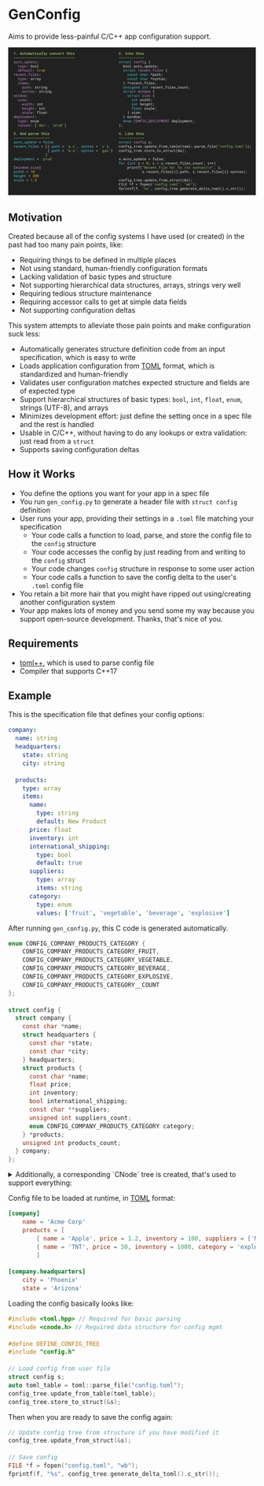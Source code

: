 GenConfig
=========
Aims to provide less-painful C/C++ app configuration support.

![](infographic.png)

Motivation
----------
Created because all of the config systems I have used (or created) in the past had too many pain points, like:
- Requiring things to be defined in multiple places
- Not using standard, human-friendly configuration formats
- Lacking validation of basic types and structure
- Not supporting hierarchical data structures, arrays, strings very well
- Requiring tedious structure maintenance
- Requiring accessor calls to get at simple data fields
- Not supporting configuration deltas

This system attempts to alleviate those pain points and make configuration suck less:
- Automatically generates structure definition code from an input specification, which is easy to write
- Loads application configuration from [TOML](https://toml.io/en/) format, which is standardized and human-friendly
- Validates user configuration matches expected structure and fields are of expected type
- Support hierarchical structures of basic types: `bool`, `int`, `float`, `enum`, strings (UTF-8), and arrays
- Minimizes development effort: just define the setting once in a spec file and the rest is handled
- Usable in C/C++, without having to do any lookups or extra validation: just read from a `struct`
- Supports saving configuration deltas

How it Works
------------
- You define the options you want for your app in a spec file
- You run `gen_config.py` to generate a header file with `struct config` definition
- User runs your app, providing their settings in a `.toml` file matching your specification
	- Your code calls a function to load, parse, and store the config file to the `config` structure
	- Your code accesses the config by just reading from and writing to the `config` struct
	- Your code changes `config` structure in response to some user action
	- Your code calls a function to save the config delta to the user's `.toml` config file
- You retain a bit more hair that you might have ripped out using/creating another configuration system
- Your app makes lots of money and you send some my way because you support open-source development. Thanks, that's nice of you.

Requirements
------------
- [toml++](https://marzer.github.io/tomlplusplus/), which is used to parse config file
- Compiler that supports C++17

Example
-------
This is the specification file that defines your config options:

```yaml
company:
  name: string
  headquarters:
    state: string
    city: string

  products:
    type: array
    items:
      name:
        type: string
        default: New Product
      price: float
      inventory: int
      international_shipping:
        type: bool
        default: true
      suppliers:
        type: array
        items: string
      category:
        type: enum
        values: ['fruit', 'vegetable', 'beverage', 'explosive']
```

After running `gen_config.py`, this C code is generated automatically.

```C
enum CONFIG_COMPANY_PRODUCTS_CATEGORY {
	CONFIG_COMPANY_PRODUCTS_CATEGORY_FRUIT,
	CONFIG_COMPANY_PRODUCTS_CATEGORY_VEGETABLE,
	CONFIG_COMPANY_PRODUCTS_CATEGORY_BEVERAGE,
	CONFIG_COMPANY_PRODUCTS_CATEGORY_EXPLOSIVE,
	CONFIG_COMPANY_PRODUCTS_CATEGORY__COUNT
};

struct config {
  struct company {
    const char *name;
    struct headquarters {
      const char *state;
      const char *city;
    } headquarters;
    struct products {
      const char *name;
      float price;
      int inventory;
      bool international_shipping;
      const char **suppliers;
      unsigned int suppliers_count;
      enum CONFIG_COMPANY_PRODUCTS_CATEGORY category;
    } *products;
    unsigned int products_count;
  } company;
};
```

<details>
<summary>
Additionally, a corresponding `CNode` tree is created, that's used to support everything:
</summary>

```cpp
CNode config_tree =
 ctab("config", {
  ctab("company", {
   cstring(
    offsetof(struct config, company.name),
    "name", ""),
   ctab("headquarters", {
    cstring(
     offsetof(struct config, company.headquarters.state),
     "state", ""),
    cstring(
     offsetof(struct config, company.headquarters.city),
     "city", "")
   }),
   carray(
    offsetof(struct config, company.products),
    offsetof(struct config, company.products_count),
    sizeof(struct config::company::products),
    "products",
    ctab("", {
     cstring(
      offsetof(struct config::company::products, name),
      "name", "New Product"),
     cnumber(
      offsetof(struct config::company::products, price),
      "price", 0.0),
     cinteger(
      offsetof(struct config::company::products, inventory),
      "inventory", 0),
     cbool(
      offsetof(struct config::company::products, international_shipping),
      "international_shipping", true),
     carray(
      offsetof(struct config::company::products, suppliers),
      offsetof(struct config::company::products, suppliers_count),
      sizeof(((struct config::company::products *){0})->suppliers[0]),
      "suppliers",
      cstring(
       0, "", "")
     ),
     cenum(
      offsetof(struct config::company::products, category),
      "category", {"fruit", "vegetable", "beverage", "explosive"}, "fruit")
    })
   )
  })
 });
```

</details>

Config file to be loaded at runtime, in [TOML](https://toml.io/en/) format:

```toml
[company]
	name = 'Acme Corp'
	products = [
		{ name = 'Apple', price = 1.2, inventory = 100, suppliers = ['Midwest Orchard', 'Tasty Apples Inc.'], category = 'fruit' },
		{ name = 'TNT', price = 50, inventory = 1000, category = 'explosive', international_shipping = false },
		]

[company.headquarters]
	city = 'Phoenix'
	state = 'Arizona'
```

Loading the config basically looks like:

```cpp
#include <toml.hpp> // Required for basic parsing
#include <cnode.h> // Required data structure for config mgmt

#define DEFINE_CONFIG_TREE
#include "config.h"

// Load config from user file
struct config s;
auto toml_table = toml::parse_file("config.toml");
config_tree.update_from_table(toml_table);
config_tree.store_to_struct(&s);
```

Then when you are ready to save the config again:

```cpp
// Update config tree from structure if you have modified it
config_tree.update_from_struct(&s);

// Save config
FILE *f = fopen("config.toml", "wb");
fprintf(f, "%s", config_tree.generate_delta_toml().c_str());
```
